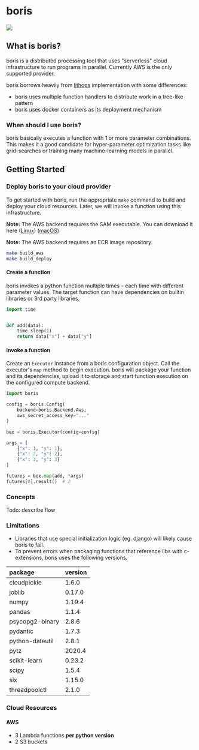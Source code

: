 # boris

![](https://github.com/camenergydatalab/boris/workflows/py-test/badge.svg)

## What is boris?

boris is a distributed processing tool that uses "serverless" cloud infrastructure to run programs in parallel.
Currently AWS is the only supported provider.

boris borrows heavily from [lithops](https://github.com/lithops-cloud/lithops) implementation with some differences:

- boris uses multiple function handlers to distribute work in a tree-like pattern
- boris uses docker containers as its deployment mechanism

### When should I use boris?

boris basically executes a function with 1 or more parameter combinations. This makes it a good candidate for
hyper-parameter optimization tasks like grid-searches or training many machine-learning models in parallel.

## Getting Started

### Deploy boris to your cloud provider

To get started with boris, run the appropriate `make` command to build and deploy your cloud resources. Later, we will
invoke a function using this infrastructure.

**Note:** The AWS backend requires the SAM executable. You can download it
here ([Linux](https://docs.aws.amazon.com/serverless-application-model/latest/developerguide/serverless-sam-cli-install-linux.html)) ([macOS](https://docs.aws.amazon.com/serverless-application-model/latest/developerguide/serverless-sam-cli-install-mac.html))

**Note:** The AWS backend requires an ECR image repository.

```bash
make build_aws
make build_deploy
```

#### Create a function

boris invokes a python function multiple times – each time with different parameter values. The target function can have
dependencies on builtin libraries or 3rd party libraries.

```py
import time


def add(data):
    time.sleep(1)
    return data["x"] + data["y"]
```

#### Invoke a function

Create an `Executor` instance from a boris configuration object. Call the executor's `map` method to begin execution.
boris will package your function and its dependencies, upload it to storage and start function execution on the
configured compute backend.

```py
import boris

config = boris.Config(
    backend=boris.Backend.Aws,
    aws_secret_access_key="..."
)

bex = boris.Executor(config=config)

args = [
    {"x": 1, "y": 1},
    {"x": 2, "y": 2},
    {"x": 3, "y": 3}
]

futures = bex.map(add, *args)
futures[0].result()  # 2
```

### Concepts

Todo: describe flow

### Limitations

- Libraries that use special initialization logic (eg. django) will likely cause boris to fail.
- To prevent errors when packaging functions that reference libs with c-extensions, boris uses the following versions.

| package | version |
|:-|:--|
| cloudpickle | 1.6.0 |
| joblib | 0.17.0 |
| numpy | 1.19.4 |
| pandas | 1.1.4 |
| psycopg2-binary | 2.8.6 |
| pydantic | 1.7.3 |
| python-dateutil | 2.8.1 |
| pytz | 2020.4 |
| scikit-learn | 0.23.2 |
| scipy | 1.5.4 |
| six | 1.15.0 |
| threadpoolctl | 2.1.0 |


### Cloud Resources

#### AWS

- 3 Lambda functions **per python version**
- 2 S3 buckets
